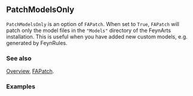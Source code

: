 ## PatchModelsOnly

`PatchModelsOnly` is an option of `FAPatch`. When set to `True`, `FAPatch` will patch only the model files in the `"Models"` directory of the FeynArts installation. This is useful when you have added new custom models, e.g. generated by FeynRules.

### See also

[Overview](Extra/FeynCalc.md), [FAPatch](FAPatch.md).

### Examples
